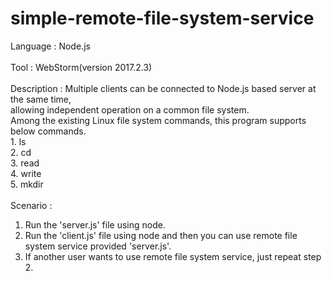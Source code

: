 # simple-remote-file-system-service

Language    : Node.js<br><br>
Tool        : WebStorm(version 2017.2.3)<br><br>
Description : Multiple clients can be connected to Node.js based server at the same time, <br>
                            allowing independent operation on a common file system.<br>
                            Among the existing Linux file system commands, this program supports below commands.<br>
                            1. ls<br>
                            2. cd<br>
                            3. read<br>
                            4. write<br>
                            5. mkdir<br><br>
Scenario    :
1. Run the 'server.js' file using node.
2. Run the 'client.js' file using node and then you can use remote file system service provided 'server.js'.
3. If another user wants to use remote file system service, just repeat step 2.
